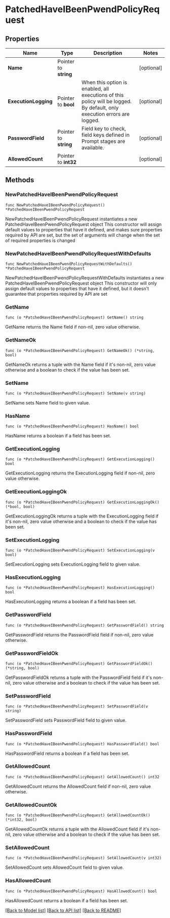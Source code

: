 # PatchedHaveIBeenPwendPolicyRequest

## Properties

Name | Type | Description | Notes
------------ | ------------- | ------------- | -------------
**Name** | Pointer to **string** |  | [optional] 
**ExecutionLogging** | Pointer to **bool** | When this option is enabled, all executions of this policy will be logged. By default, only execution errors are logged. | [optional] 
**PasswordField** | Pointer to **string** | Field key to check, field keys defined in Prompt stages are available. | [optional] 
**AllowedCount** | Pointer to **int32** |  | [optional] 

## Methods

### NewPatchedHaveIBeenPwendPolicyRequest

`func NewPatchedHaveIBeenPwendPolicyRequest() *PatchedHaveIBeenPwendPolicyRequest`

NewPatchedHaveIBeenPwendPolicyRequest instantiates a new PatchedHaveIBeenPwendPolicyRequest object
This constructor will assign default values to properties that have it defined,
and makes sure properties required by API are set, but the set of arguments
will change when the set of required properties is changed

### NewPatchedHaveIBeenPwendPolicyRequestWithDefaults

`func NewPatchedHaveIBeenPwendPolicyRequestWithDefaults() *PatchedHaveIBeenPwendPolicyRequest`

NewPatchedHaveIBeenPwendPolicyRequestWithDefaults instantiates a new PatchedHaveIBeenPwendPolicyRequest object
This constructor will only assign default values to properties that have it defined,
but it doesn't guarantee that properties required by API are set

### GetName

`func (o *PatchedHaveIBeenPwendPolicyRequest) GetName() string`

GetName returns the Name field if non-nil, zero value otherwise.

### GetNameOk

`func (o *PatchedHaveIBeenPwendPolicyRequest) GetNameOk() (*string, bool)`

GetNameOk returns a tuple with the Name field if it's non-nil, zero value otherwise
and a boolean to check if the value has been set.

### SetName

`func (o *PatchedHaveIBeenPwendPolicyRequest) SetName(v string)`

SetName sets Name field to given value.

### HasName

`func (o *PatchedHaveIBeenPwendPolicyRequest) HasName() bool`

HasName returns a boolean if a field has been set.

### GetExecutionLogging

`func (o *PatchedHaveIBeenPwendPolicyRequest) GetExecutionLogging() bool`

GetExecutionLogging returns the ExecutionLogging field if non-nil, zero value otherwise.

### GetExecutionLoggingOk

`func (o *PatchedHaveIBeenPwendPolicyRequest) GetExecutionLoggingOk() (*bool, bool)`

GetExecutionLoggingOk returns a tuple with the ExecutionLogging field if it's non-nil, zero value otherwise
and a boolean to check if the value has been set.

### SetExecutionLogging

`func (o *PatchedHaveIBeenPwendPolicyRequest) SetExecutionLogging(v bool)`

SetExecutionLogging sets ExecutionLogging field to given value.

### HasExecutionLogging

`func (o *PatchedHaveIBeenPwendPolicyRequest) HasExecutionLogging() bool`

HasExecutionLogging returns a boolean if a field has been set.

### GetPasswordField

`func (o *PatchedHaveIBeenPwendPolicyRequest) GetPasswordField() string`

GetPasswordField returns the PasswordField field if non-nil, zero value otherwise.

### GetPasswordFieldOk

`func (o *PatchedHaveIBeenPwendPolicyRequest) GetPasswordFieldOk() (*string, bool)`

GetPasswordFieldOk returns a tuple with the PasswordField field if it's non-nil, zero value otherwise
and a boolean to check if the value has been set.

### SetPasswordField

`func (o *PatchedHaveIBeenPwendPolicyRequest) SetPasswordField(v string)`

SetPasswordField sets PasswordField field to given value.

### HasPasswordField

`func (o *PatchedHaveIBeenPwendPolicyRequest) HasPasswordField() bool`

HasPasswordField returns a boolean if a field has been set.

### GetAllowedCount

`func (o *PatchedHaveIBeenPwendPolicyRequest) GetAllowedCount() int32`

GetAllowedCount returns the AllowedCount field if non-nil, zero value otherwise.

### GetAllowedCountOk

`func (o *PatchedHaveIBeenPwendPolicyRequest) GetAllowedCountOk() (*int32, bool)`

GetAllowedCountOk returns a tuple with the AllowedCount field if it's non-nil, zero value otherwise
and a boolean to check if the value has been set.

### SetAllowedCount

`func (o *PatchedHaveIBeenPwendPolicyRequest) SetAllowedCount(v int32)`

SetAllowedCount sets AllowedCount field to given value.

### HasAllowedCount

`func (o *PatchedHaveIBeenPwendPolicyRequest) HasAllowedCount() bool`

HasAllowedCount returns a boolean if a field has been set.


[[Back to Model list]](../README.md#documentation-for-models) [[Back to API list]](../README.md#documentation-for-api-endpoints) [[Back to README]](../README.md)



